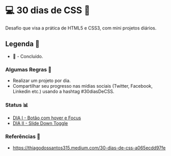 # :computer: 30 dias de CSS :satellite:
Desafio que visa a prática de HTML5 e CSS3, com mini projetos diários.


## Legenda :facepunch:

* :tada: - Concluído.


### Algumas Regras :green_book:

* Realizar um projeto por dia.
* Compartilhar seu progresso nas mídias sociais (Twitter, Facebook, Linkedin etc.) usando a hashtag #30diasDeCSS.

### Status :bar_chart:

* [DIA I - Botão com hover e Focus](https://github.com/DanielMarquesz/30-dias-de-CSS/tree/main/dia01)
* [DIA II - Slide Down Toggle](https://github.com/DanielMarquesz/30-dias-de-CSS/tree/main/dia02)


### Referências :raised_hands:

* https://thiagodossantos315.medium.com/30-dias-de-css-a065ecdd97fe
